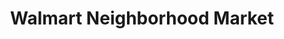 ---
title: "Walmart Neighborhood Market"
url: /daytona-beach/walmart-neighborhood-market/
shop: Supermarkt
---